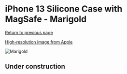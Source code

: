 # iPhone 13 Silicone Case with MagSafe - Marigold

[Return to previous page](/iphone_13)

[High-resolution image from Apple](https://store.storeimages.cdn-apple.com/8756/as-images.apple.com/is/MM1U3?wid=4500&hei=4500&fmt=png)

<div style="width: 500px"><img src="/everyphone/MM1U3.png" alt="Marigold"></div>

## Under construction
